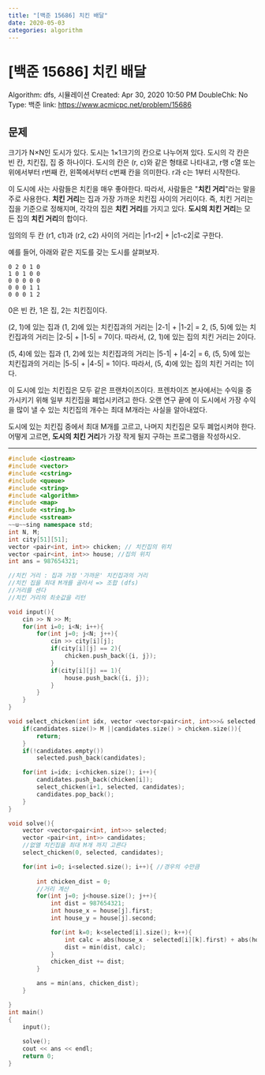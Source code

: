 ```yaml
---
title: "[백준 15686] 치킨 배달"
date: 2020-05-03
categories: algorithm
---
```

# [백준 15686] 치킨 배달

Algorithm: dfs, 시뮬레이션
Created: Apr 30, 2020 10:50 PM
DoubleChk: No
Type: 백준
link: https://www.acmicpc.net/problem/15686

## 문제

크기가 N×N인 도시가 있다. 도시는 1×1크기의 칸으로 나누어져 있다. 도시의 각 칸은 빈 칸, 치킨집, 집 중 하나이다. 도시의 칸은 (r, c)와 같은 형태로 나타내고, r행 c열 또는 위에서부터 r번째 칸, 왼쪽에서부터 c번째 칸을 의미한다. r과 c는 1부터 시작한다.

이 도시에 사는 사람들은 치킨을 매우 좋아한다. 따라서, 사람들은 "**치킨 거리**"라는 말을 주로 사용한다. **치킨 거리**는 집과 가장 가까운 치킨집 사이의 거리이다. 즉, 치킨 거리는 집을 기준으로 정해지며, 각각의 집은 **치킨 거리**를 가지고 있다. **도시의 치킨 거리**는 모든 집의 **치킨 거리**의 합이다.

임의의 두 칸 (r1, c1)과 (r2, c2) 사이의 거리는 |r1-r2| + |c1-c2|로 구한다.

예를 들어, 아래와 같은 지도를 갖는 도시를 살펴보자.

```
0 2 0 1 0
1 0 1 0 0
0 0 0 0 0
0 0 0 1 1
0 0 0 1 2

```

0은 빈 칸, 1은 집, 2는 치킨집이다.

(2, 1)에 있는 집과 (1, 2)에 있는 치킨집과의 거리는 |2-1| + |1-2| = 2, (5, 5)에 있는 치킨집과의 거리는 |2-5| + |1-5| = 7이다. 따라서, (2, 1)에 있는 집의 치킨 거리는 2이다.

(5, 4)에 있는 집과 (1, 2)에 있는 치킨집과의 거리는 |5-1| + |4-2| = 6, (5, 5)에 있는 치킨집과의 거리는 |5-5| + |4-5| = 1이다. 따라서, (5, 4)에 있는 집의 치킨 거리는 1이다.

이 도시에 있는 치킨집은 모두 같은 프랜차이즈이다. 프렌차이즈 본사에서는 수익을 증가시키기 위해 일부 치킨집을 폐업시키려고 한다. 오랜 연구 끝에 이 도시에서 가장 수익을 많이 낼 수 있는 치킨집의 개수는 최대 M개라는 사실을 알아내었다.

도시에 있는 치킨집 중에서 최대 M개를 고르고, 나머지 치킨집은 모두 폐업시켜야 한다. 어떻게 고르면, **도시의 치킨 거리**가 가장 작게 될지 구하는 프로그램을 작성하시오.

---

```cpp
#include <iostream>
#include <vector>
#include <cstring>
#include <queue>
#include <string>
#include <algorithm>
#include <map>
#include <string.h>
#include <sstream>
~~u~~sing namespace std;
int N, M;
int city[51][51];
vector <pair<int, int>> chicken; // 치킨집의 위치
vector <pair<int, int>> house; //집의 위치
int ans = 987654321;

//치킨 거리 : 집과 가장 '가까운' 치킨집과의 거리
//치킨 집을 최대 M개를 골라서 => 조합 (dfs)
//거리를 센다
//치킨 거리의 최솟값을 리턴

void input(){
    cin >> N >> M;
    for(int i=0; i<N; i++){
        for(int j=0; j<N; j++){
            cin >> city[i][j];
            if(city[i][j] == 2){
                chicken.push_back({i, j});
            }
            if(city[i][j] == 1){
                house.push_back({i, j});
            }
        }
    }
}

void select_chicken(int idx, vector <vector<pair<int, int>>>& selected, vector <pair<int, int>>& candidates){
    if(candidates.size()> M ||candidates.size() > chicken.size()){
        return;
    }
    if(!candidates.empty())
        selected.push_back(candidates);

    for(int i=idx; i<chicken.size(); i++){
        candidates.push_back(chicken[i]);
        select_chicken(i+1, selected, candidates);
        candidates.pop_back();
    }
}

void solve(){
    vector <vector<pair<int, int>>> selected;
    vector <pair<int, int>> candidates;
    //없앨 치킨집을 최대 M개 까지 고른다
    select_chicken(0, selected, candidates);

    for(int i=0; i<selected.size(); i++){ //경우의 수만큼
        
        int chicken_dist = 0;
        //거리 계산
        for(int j=0; j<house.size(); j++){
            int dist = 987654321;
            int house_x = house[j].first;
            int house_y = house[j].second;

            for(int k=0; k<selected[i].size(); k++){
                int calc = abs(house_x - selected[i][k].first) + abs(house_y - selected[i][k].second);
                dist = min(dist, calc);
            }
            chicken_dist += dist;
        }

        ans = min(ans, chicken_dist);
    }

}
int main()
{
    input();
    
    solve();
    cout << ans << endl;
    return 0;
}
```
